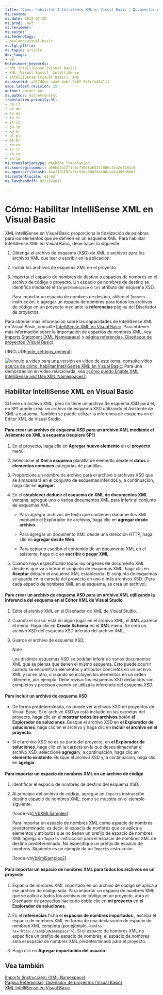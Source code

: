 ```yaml
---
title: "Cómo: habilitar IntelliSense XML en Visual Basic | Documentos de Microsoft"
ms.custom: 
ms.date: 2015-07-20
ms.prod: .net
ms.reviewer: 
ms.suite: 
ms.technology:
- devlang-visual-basic
ms.tgt_pltfrm: 
ms.topic: article
dev_langs:
- VB
helpviewer_keywords:
- XML IntelliSense [Visual Basic]
- XML [Visual Basic], IntelliSense
- IntelliSense [Visual Basic], XML
ms.assetid: af67d0ee-a4a6-4abf-9c07-5a8cfe80d111
caps.latest.revision: 25
author: dotnet-bot
ms.author: dotnetcontent
translation.priority.ht:
- cs-cz
- de-de
- es-es
- fr-fr
- it-it
- ja-jp
- ko-kr
- pl-pl
- pt-br
- ru-ru
- tr-tr
- zh-cn
- zh-tw
ms.translationtype: Machine Translation
ms.sourcegitcommit: a06bd2a17f1d6c7308fa6337c866c1ca2e7281c0
ms.openlocfilehash: 84af19189fa3fc510c8d4f8e408cbb2a393d8b8f
ms.contentlocale: es-es
ms.lasthandoff: 03/13/2017

---
```

# <a name="how-to-enable-xml-intellisense-in-visual-basic"></a>Cómo: Habilitar IntelliSense XML en Visual Basic
XML IntelliSense en Visual Basic proporciona la finalización de palabras para los elementos que se definen en un esquema XML. Para habilitar IntelliSense XML en Visual Basic, debe hacer lo siguiente:  
  
1.  Obtenga el archivo de esquema (XSD) de XML o archivos para los archivos XML que leer o escribir en la aplicación.  
  
2.  Incluir los archivos de esquema XML en el proyecto.  
  
3.  Importar el espacio de nombres de destino o espacios de nombres en el archivo de código o proyecto. Un espacio de nombres de destino se identifica mediante el `targetNamespace` o `tns` atributo del esquema XSD.  
  
     Para importar un espacio de nombres de destino, utilice el `Imports` instrucción, o agregar un espacio de nombres para todos los archivos de código en un proyecto mediante la **referencias** página del Diseñador de proyectos.  
  
 Para obtener más información sobre las capacidades de IntelliSense XML en Visual Basic, consulte [IntelliSense XML en Visual Basic](../../../../visual-basic/programming-guide/language-features/xml/xml-intellisense.md). Para obtener más información sobre la importación de espacios de nombres XML, vea [Imports Statement (XML Namespace)](../../../../visual-basic/language-reference/statements/imports-statement-xml-namespace.md) o [página referencias, Diseñador de proyectos (Visual Basic)](https://docs.microsoft.com/visualstudio/ide/reference/references-page-project-designer-visual-basic).  
  
[!INCLUDE[note_settings_general](~/includes/note-settings-general-md.md)]  
  
 ![vínculo a vídeo](../../../../visual-basic/programming-guide/language-features/xml/media/playvideo.gif "PlayVideo") para una versión en vídeo de este tema, consulte [vídeo acerca de cómo: habilitar IntelliSense XML en Visual Basic](http://go.microsoft.com/fwlink/?LinkId=102466). Para una demostración en vídeo relacionada, vea [¿cómo puedo Enable XML IntelliSense and Use XML Namespaces?](http://go.microsoft.com/fwlink/?LinkId=143035).  
  
## <a name="enable-xml-intellisense-in-visual-basic"></a>Habilitar IntelliSense XML en Visual Basic  
 Si tiene un archivo XML, pero no tiene un archivo de esquema XSD para él, en SP1 puede crear un archivo de esquema XSD utilizando el Asistente de XML a esquema. También se puede utilizar la inferencia de esquema en el Editor XML de Visual Studio.  
  
#### <a name="to-create-an-xsd-schema-file-for-an-xml-file-by-using-the-xml-to-schema-wizard-requires-sp1"></a>Para crear un archivo de esquema XSD para un archivo XML mediante el Asistente de XML a esquema (requiere SP1)  
  
1.  En el proyecto, haga clic en **Agregar nuevo elemento** en el **proyecto** menú.  
  
2.  Seleccione el **Xml a esquema** plantilla de elemento desde el **datos** o **elementos comunes** categorías de plantillas.  
  
3.  Proporcione un nombre de archivo para el archivo o archivos XSD que se almacenará en el conjunto de esquemas inferidos y, a continuación, haga clic en **agregar**.  
  
4.  En el **establecer deducir el esquema de XML de documentos XML** ventana, agregue uno o varios documentos XML para inferir el conjunto de esquemas XML.  
  
    -   Para agregar archivos de texto que contienen documentos XML mediante el Explorador de archivos, haga clic en **agregar desde archivo**.  
  
    -   Para agregar un documento XML desde una dirección HTTP, haga clic en **agregar desde Web**.  
  
    -   Para copiar o escribir el contenido de un documento XML en el asistente, haga clic en **escribir o pegar XML**.  
  
5.  Cuando haya especificado todos los orígenes de documento XML desde el que va a inferir el conjunto de esquemas XML, haga clic en **Aceptar** deducir el esquema XML establecido. El conjunto de esquemas se guarda en la carpeta del proyecto en uno o más archivos XSD. (Para cada espacio de nombres XML en el esquema, se crea un archivo).  
  
#### <a name="to-create-an-xsd-schema-file-for-an-xml-file-by-using-schema-inference-in-the-visual-studio-xml-editor"></a>Para crear un archivo de esquema XSD para un archivo XML utilizando la inferencia del esquema en el Editor XML de Visual Studio  
  
1.  Edite el archivo XML en el Diseñador de XML de Visual Studio.  
  
2.  Cuando el cursor está en algún lugar en el archivo XML, el **XML** aparece el menú. Haga clic en **Create Schema** en el **XML** menú. Se crea un archivo XSD del esquema XSD inferido del archivo XML.  
  
3.  Guarde el archivo de esquema XSD.  
  
    > [!NOTE]
    >  Los distintos esquemas XSD se podrían inferir de varios documentos XML que se piensa que tienen el mismo esquema. Esto puede ocurrir cuando se encuentran elementos y atributos concretos en un archivo XML y no en otro, o cuando se incluyen los elementos en un orden diferente, por ejemplo. Debe revisar los esquemas XSD deducidos son completos y precisos cuando se utiliza la inferencia del esquema XSD.  
  
#### <a name="to-include-an-xsd-schema-file"></a>Para incluir un archivo de esquema XSD  
  
-   De forma predeterminada, no puede ver archivos XSD en proyectos de Visual Basic. Si el archivo XSD ya está incluido en las carpetas del proyecto, haga clic en el **mostrar todos los archivos** botón **el Explorador de soluciones**. Busque el archivo XSD en **el Explorador de soluciones**, haga clic en el archivo y haga clic en **incluir el archivo en el proyecto**.  
  
-   Si el archivo XSD no es ya parte del proyecto, en **el Explorador de soluciones**, haga clic en la carpeta en la que desea almacenar el archivo XSD, seleccione **agregar**y, a continuación, haga clic en **elemento existente**. Busque el archivo XSD y, a continuación, haga clic en **agregar**.  
  
#### <a name="to-import-an-xml-namespace-in-a-code-file"></a>Para importar un espacio de nombres XML en un archivo de código  
  
1.  Identificar el espacio de nombres de destino del esquema XSD.  
  
2.  Al principio del archivo de código, agregue un `Imports` instrucción destino espacio de nombres XML, como se muestra en el ejemplo siguiente.  
  
     [!code-vb[1 VbXMLSamples](../../../../visual-basic/language-reference/operators/codesnippet/VisualBasic/how-to-enable-xml-intellisense_1.vb)]  
  
     Para importar un espacio de nombres XML como espacio de nombres predeterminado, es decir, el espacio de nombres que se aplica a elementos y atributos que no tienen un prefijo de espacio de nombres XML agrega un `Imports` instrucción para el espacio de nombres XML de destino predeterminado. No especifique un prefijo de espacio de nombres. Siguiente es un ejemplo de un `Imports` instrucción.  
  
     [!code-vb[VbXmlSamples&#50;](../../../../visual-basic/language-reference/operators/codesnippet/VisualBasic/how-to-enable-xml-intellisense_2.vb)]  
  
#### <a name="to-import-an-xml-namespace-for-all-files-in-a-project"></a>Para importar un espacio de nombres XML para todos los archivos en un proyecto  
  
1.  Espacio de nombres XML importado en un archivo de código se aplica a ese archivo de código solo. Para importar un espacio de nombres XML que se aplica a todos los archivos de código en un proyecto, abra el Diseñador de proyectos haciendo doble clic en **mi proyecto** en **el Explorador de soluciones**.  
  
2.  En el **referencias** ficha el **espacios de nombres importados** , escriba el espacio de nombres XML en forma de una declaración de espacio de nombres XML completa (por ejemplo, `<xmlns: ns="http://sampleNamespace">`). Si el espacio de nombres XML no especifica un prefijo de espacio de nombres, el espacio de nombres será el espacio de nombres XML predeterminado para el proyecto.  
  
3.  Haga clic en **Agregar importación del usuario**.  
  
## <a name="see-also"></a>Vea también  
 [Imports (instrucción) (XML Namespace)](../../../../visual-basic/language-reference/statements/imports-statement-xml-namespace.md)   
 [Página Referencias, Diseñador de proyectos (Visual Basic)](https://docs.microsoft.com/visualstudio/ide/reference/references-page-project-designer-visual-basic)   
 [XML IntelliSense en Visual Basic](../../../../visual-basic/programming-guide/language-features/xml/xml-intellisense.md)

